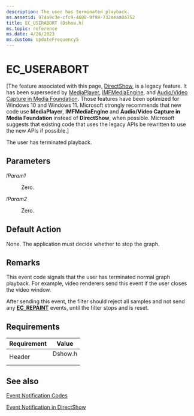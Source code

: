 ```yaml
---
description: The user has terminated playback.
ms.assetid: 974a9c3e-cfc9-4608-9f98-732aeaa0a752
title: EC_USERABORT (Dshow.h)
ms.topic: reference
ms.date: 4/26/2023
ms.custom: UpdateFrequency5
---
```


# EC\_USERABORT

\[The feature associated with this page, [DirectShow](/windows/win32/directshow/directshow), is a legacy feature. It has been superseded by [MediaPlayer](/uwp/api/Windows.Media.Playback.MediaPlayer), [IMFMediaEngine](/windows/win32/api/mfmediaengine/nn-mfmediaengine-imfmediaengine), and [Audio/Video Capture in Media Foundation](windows/win32/medfound/audio-video-capture-in-media-foundation). Those features have been optimized for Windows 10 and Windows 11. Microsoft strongly recommends that new code use **MediaPlayer**, **IMFMediaEngine** and **Audio/Video Capture in Media Foundation** instead of **DirectShow**, when possible. Microsoft suggests that existing code that uses the legacy APIs be rewritten to use the new APIs if possible.\]

The user has terminated playback.

## Parameters

<dl> <dt>

<span id="lParam1"></span><span id="lparam1"></span><span id="LPARAM1"></span>*lParam1*
</dt> <dd>

Zero.

</dd> <dt>

<span id="lParam2"></span><span id="lparam2"></span><span id="LPARAM2"></span>*lParam2*
</dt> <dd>

Zero.

</dd> </dl>

## Default Action

None. The application must decide whether to stop the graph.

## Remarks

This event code signals that the user has terminated normal graph playback. For example, video renderers send this event if the user closes the video window.

After sending this event, the filter should reject all samples and not send any [**EC\_REPAINT**](ec-repaint.md) events, until the filter stops and is reset.

## Requirements



| Requirement | Value |
|-------------------|------------------------------------------------------------------------------------|
| Header<br/> | <dl> <dt>Dshow.h</dt> </dl> |



## See also

<dl> <dt>

[Event Notification Codes](event-notification-codes.md)
</dt> <dt>

[Event Notification in DirectShow](event-notification-in-directshow.md)
</dt> </dl>

 

 




